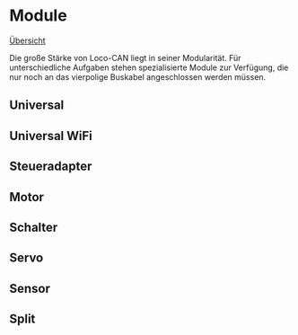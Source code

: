 # Module

[Übersicht](de.README.md)

Die große Stärke von Loco-CAN liegt in seiner Modularität. Für unterschiedliche Aufgaben stehen spezialisierte Module zur Verfügung, die nur noch an das vierpolige Buskabel angeschlossen werden müssen.

## Universal

## Universal WiFi

## Steueradapter

## Motor

## Schalter

## Servo

## Sensor

## Split

